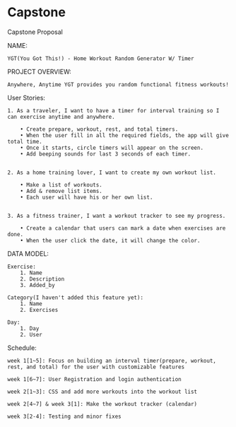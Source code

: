 # Capstone

Capstone Proposal


NAME: 
	
	YGT(You Got This!) - Home Workout Random Generator W/ Timer



PROJECT OVERVIEW: 
	
	Anywhere, Anytime YGT provides you random functional fitness workouts!



User Stories:

	1. As a traveler, I want to have a timer for interval training so I can exercise anytime and anywhere.

		• Create prepare, workout, rest, and total timers.
		• When the user fill in all the required fields, the app will give total time.
		• Once it starts, circle timers will appear on the screen.
		• Add beeping sounds for last 3 seconds of each timer.


	2. As a home training lover, I want to create my own workout list. 

		• Make a list of workouts.
		• Add & remove list items.
		• Each user will have his or her own list.


	3. As a fitness trainer, I want a workout tracker to see my progress.

		• Create a calendar that users can mark a date when exercises are done.
		• When the user click the date, it will change the color.


DATA MODEL:  

	Exercise:
		1. Name
		2. Description
		3. Added_by

	Category(I haven't added this feature yet):
		1. Name
		2. Exercises

	Day:
		1. Day
		2. User



Schedule: 

	week 1[1~5]: Focus on building an interval timer(prepare, workout, rest, and total) for the user with customizable features

	week 1[6~7]: User Registration and login authentication

	week 2[1~3]: CSS and add more workouts into the workout list

	week 2[4~7] & week 3[1]: Make the workout tracker (calendar)
	
	week 3[2-4]: Testing and minor fixes
